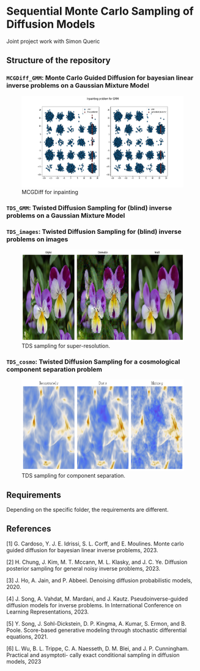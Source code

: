 # Sequential Monte Carlo Sampling of Diffusion Models

Joint project work with Simon Queric

## Structure of the repository
### `MCGDiff_GMM`: Monte Carlo Guided Diffusion for bayesian linear inverse problems on a Gaussian Mixture Model

<figure>
 <img style="float:none;", width="720" height="240" src="./MCGDiff_GMM/figures/inpainting_gmm.png" alt="MCGDiff sampling">
 <figcaption> MCGDiff for inpainting </figcaption>
</figure>

### `TDS_GMM`: Twisted Diffusion Sampling for (blind) inverse problems on a Gaussian Mixture Model
### `TDS_images`: Twisted Diffusion Sampling for (blind) inverse problems on images


<figure>
  <img style="float:none;" width="720" height="240" src="./TDS_images/figures/tds_sampling.png" alt="TDS sampling">
  <figcaption> TDS sampling for super-resolution. </figcaption>
</figure>

### `TDS_cosmo`: Twisted Diffusion Sampling for a cosmological component separation problem


<figure>
  <img style="float:none;" width="720" height="240" src="./TDS_cosmo/figures/inference_mixture_0.20.png" alt="TDS sampling">
  <figcaption> TDS sampling for component separation. </figcaption>
</figure>

## Requirements
Depending on the specific folder, the requirements are different. 
## References

[1] G. Cardoso, Y. J. E. Idrissi, S. L. Corff, and E. Moulines. Monte carlo guided diffusion for
bayesian linear inverse problems, 2023.

[2] H. Chung, J. Kim, M. T. Mccann, M. L. Klasky, and J. C. Ye. Diffusion posterior sampling for
general noisy inverse problems, 2023.

[3] J. Ho, A. Jain, and P. Abbeel. Denoising diffusion probabilistic models, 2020.

[4] J. Song, A. Vahdat, M. Mardani, and J. Kautz. Pseudoinverse-guided diffusion models for inverse
problems. In International Conference on Learning Representations, 2023.

[5] Y. Song, J. Sohl-Dickstein, D. P. Kingma, A. Kumar, S. Ermon, and B. Poole. Score-based
generative modeling through stochastic differential equations, 2021.

[6] L. Wu, B. L. Trippe, C. A. Naesseth, D. M. Blei, and J. P. Cunningham. Practical and asymptoti-
cally exact conditional sampling in diffusion models, 2023
